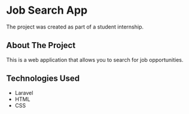 # Job Search App
The project was created as part of a student internship.

## About The Project
This is a web application that allows you to search for job opportunities.

## Technologies Used
* Laravel
* HTML
* CSS
 
